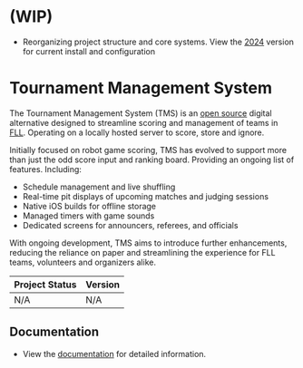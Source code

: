 # (WIP)
- Reorganizing project structure and core systems. View the [2024](https://github.com/CJBuchel/TMS/tree/2024) version for current install and configuration

# Tournament Management System

The Tournament Management System (TMS) is an [open source](https://opensource.com/resources/what-open-source) digital alternative designed to streamline scoring and management of teams in [FLL](https://www.firstlegoleague.org/).
Operating on a locally hosted server to score, store and ignore.

Initially focused on robot game scoring, TMS has evolved to support more than just the odd score input and ranking board.
Providing an ongoing list of features. Including:

- Schedule management and live shuffling
- Real-time pit displays of upcoming matches and judging sessions
- Native iOS builds for offline storage
- Managed timers with game sounds
- Dedicated screens for announcers, referees, and officials

With ongoing development, TMS aims to introduce further enhancements, reducing the reliance on paper and streamlining the experience for FLL teams, volunteers and organizers alike.

| Project Status | Version |
| -------------- | ------- |
| N/A | N/A |


## Documentation

- View the [documentation](https://cjbuchel.github.io/TMS/) for detailed information.
